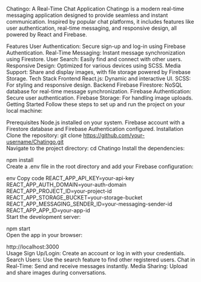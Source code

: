 Chatingo: A Real-Time Chat Application
Chatingp is a modern real-time messaging application designed to provide seamless and instant communication. Inspired by popular chat platforms, it includes features like user authentication, real-time messaging, and responsive design, all powered by React and Firebase.

Features
User Authentication: Secure sign-up and log-in using Firebase Authentication.
Real-Time Messaging: Instant message synchronization using Firestore.
User Search: Easily find and connect with other users.
Responsive Design: Optimized for various devices using SCSS.
Media Support: Share and display images, with file storage powered by Firebase Storage.
Tech Stack
Frontend
React.js: Dynamic and interactive UI.
SCSS: For styling and responsive design.
Backend
Firebase Firestore: NoSQL database for real-time message synchronization.
Firebase Authentication: Secure user authentication.
Firebase Storage: For handling image uploads.
Getting Started
Follow these steps to set up and run the project on your local machine:

Prerequisites
Node.js installed on your system.
Firebase account with a Firestore database and Firebase Authentication configured.
Installation
Clone the repository: 
git clone https://github.com/your-username/Chatingo.git  
Navigate to the project directory:
cd Chatingo 
Install the dependencies:

npm install  
Create a .env file in the root directory and add your Firebase configuration:

env
Copy code
REACT_APP_API_KEY=your-api-key  
REACT_APP_AUTH_DOMAIN=your-auth-domain  
REACT_APP_PROJECT_ID=your-project-id  
REACT_APP_STORAGE_BUCKET=your-storage-bucket  
REACT_APP_MESSAGING_SENDER_ID=your-messaging-sender-id  
REACT_APP_APP_ID=your-app-id  
Start the development server:

npm start  
Open the app in your browser:

http://localhost:3000  
Usage
Sign Up/Login: Create an account or log in with your credentials.
Search Users: Use the search feature to find other registered users.
Chat in Real-Time: Send and receive messages instantly.
Media Sharing: Upload and share images during conversations.

